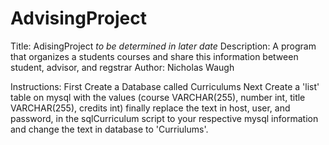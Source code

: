 # AdvisingProject
Title: AdisingProject *to be determined in later date*
Description: A program that organizes a students courses and share this information between student, advisor, and regstrar
Author: Nicholas Waugh

Instructions:
First Create a Database called Curriculums
Next Create a 'list' table on mysql with the values (course VARCHAR(255), number int, title VARCHAR(255), credits int)
finally replace the text in host, user, and password, in the sqlCurriculum script to your respective mysql information
and change the text in database to 'Curriulums'.

